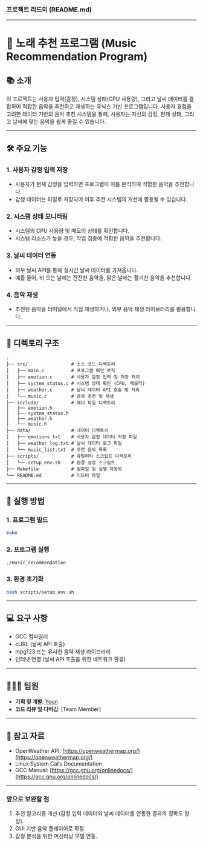 ### 프로젝트 리드미 (README.md)

---

# 🎵 노래 추천 프로그램 (Music Recommendation Program)

## 📚 소개

이 프로젝트는 사용자 입력(감정), 시스템 상태(CPU 사용량), 그리고 날씨 데이터를 결합하여 적합한 음악을 추천하고 재생하는 유닉스 기반 프로그램입니다. 사용자 경험을 고려한 데이터 기반의 음악 추천 시스템을 통해, 사용자는 자신의 감정, 현재 상태, 그리고 날씨에 맞는 음악을 쉽게 즐길 수 있습니다.

---

## 🛠️ 주요 기능

### 1. **사용자 감정 입력 저장**
   - 사용자가 현재 감정을 입력하면 프로그램이 이를 분석하여 적합한 음악을 추천합니다.
   - 감정 데이터는 파일로 저장되어 이후 추천 시스템의 개선에 활용될 수 있습니다.

### 2. **시스템 상태 모니터링**
   - 시스템의 CPU 사용량 및 메모리 상태를 확인합니다.
   - 시스템 리소스가 높을 경우, 작업 집중에 적합한 음악을 추천합니다.

### 3. **날씨 데이터 연동**
   - 외부 날씨 API를 통해 실시간 날씨 데이터를 가져옵니다.
   - 예를 들어, 비 오는 날에는 잔잔한 음악을, 맑은 날에는 활기찬 음악을 추천합니다.

### 4. **음악 재생**
   - 추천된 음악을 터미널에서 직접 재생하거나, 외부 음악 재생 라이브러리를 활용합니다.

---

## 📂 디렉토리 구조

```
.
├── src/                # 소스 코드 디렉토리
│   ├── main.c          # 프로그램 메인 로직
│   ├── emotion.c       # 사용자 감정 입력 및 저장 처리
│   ├── system_status.c # 시스템 상태 확인 (CPU, 메모리)
│   ├── weather.c       # 날씨 데이터 API 호출 및 처리
│   └── music.c         # 음악 추천 및 재생
├── include/            # 헤더 파일 디렉토리
│   ├── emotion.h
│   ├── system_status.h
│   ├── weather.h
│   └── music.h
├── data/               # 데이터 디렉토리
│   ├── emotions.txt    # 사용자 감정 데이터 저장 파일
│   ├── weather_log.txt # 날씨 데이터 로그 파일
│   └── music_list.txt  # 추천 음악 목록
├── scripts/            # 유틸리티 스크립트 디렉토리
│   └── setup_env.sh    # 환경 설정 스크립트
├── Makefile            # 컴파일 및 실행 자동화
└── README.md           # 리드미 파일
```

---

## 🚀 실행 방법

### 1. **프로그램 빌드**
```bash
make
```

### 2. **프로그램 실행**
```bash
./music_recommendation
```

### 3. **환경 초기화**
```bash
bash scripts/setup_env.sh
```

---

## 💻 요구 사항

- GCC 컴파일러
- cURL (날씨 API 호출)
- mpg123 또는 유사한 음악 재생 라이브러리
- 인터넷 연결 (날씨 API 호출을 위한 네트워크 환경)

---

## 🧑‍🤝‍🧑 팀원

- **기획 및 개발**: [Yoon](https://github.com/Yoon)  
- **코드 리뷰 및 디버깅**: [Team Member]  

---

## 📌 참고 자료

- OpenWeather API: [https://openweathermap.org/](https://openweathermap.org/)
- Linux System Calls Documentation  
- GCC Manual: [https://gcc.gnu.org/onlinedocs/](https://gcc.gnu.org/onlinedocs/)  

---

### 앞으로 보완할 점
1. 추천 알고리즘 개선 (감정 입력 데이터와 날씨 데이터를 연동한 결과의 정확도 향상).  
2. GUI 기반 음악 플레이어로 확장.  
3. 감정 분석을 위한 머신러닝 모델 연동.  
